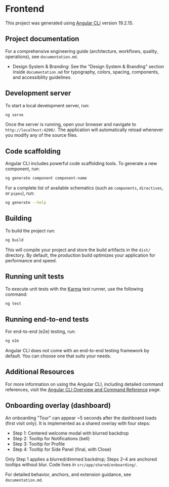# Frontend

This project was generated using [Angular CLI](https://github.com/angular/angular-cli) version 19.2.15.

## Project documentation

For a comprehensive engineering guide (architecture, workflows, quality, operations), see `documentation.md`.

- Design System & Branding: See the "Design System & Branding" section inside `documentation.md` for typography, colors, spacing, components, and accessibility guidelines.

## Development server

To start a local development server, run:

```bash
ng serve
```

Once the server is running, open your browser and navigate to `http://localhost:4200/`. The application will automatically reload whenever you modify any of the source files.

## Code scaffolding

Angular CLI includes powerful code scaffolding tools. To generate a new component, run:

```bash
ng generate component component-name
```

For a complete list of available schematics (such as `components`, `directives`, or `pipes`), run:

```bash
ng generate --help
```

## Building

To build the project run:

```bash
ng build
```

This will compile your project and store the build artifacts in the `dist/` directory. By default, the production build optimizes your application for performance and speed.

## Running unit tests

To execute unit tests with the [Karma](https://karma-runner.github.io) test runner, use the following command:

```bash
ng test
```

## Running end-to-end tests

For end-to-end (e2e) testing, run:

```bash
ng e2e
```

Angular CLI does not come with an end-to-end testing framework by default. You can choose one that suits your needs.

## Additional Resources

For more information on using the Angular CLI, including detailed command references, visit the [Angular CLI Overview and Command Reference](https://angular.dev/tools/cli) page.

## Onboarding overlay (dashboard)

An onboarding "Tour" can appear ~5 seconds after the dashboard loads (first visit only). It is implemented as a shared overlay with four steps:

- Step 1: Centered welcome modal with blurred backdrop
- Step 2: Tooltip for Notifications (bell)
- Step 3: Tooltip for Profile
- Step 4: Tooltip for Side Panel (final, with Close)

Only Step 1 applies a blurred/dimmed backdrop; Steps 2–4 are anchored tooltips without blur. Code lives in `src/app/shared/onboarding/`.

For detailed behavior, anchors, and extension guidance, see `documentation.md`.
